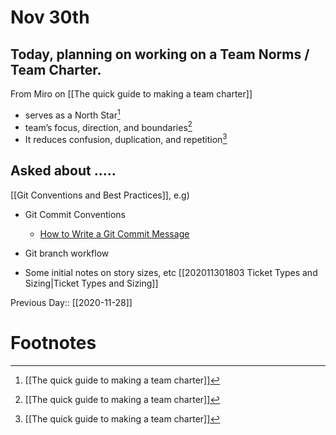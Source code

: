 # Nov 30th

## Today, planning on working on a Team Norms / Team Charter.

From Miro on [[The quick guide to making a team charter]]
- serves as a North Star[^1]
- team’s focus, direction, and boundaries[^1]
- It reduces confusion, duplication, and repetition[^1]



## Asked about .....

[[Git Conventions and Best Practices]], e.g) 
- Git Commit Conventions 
	 - [How to Write a Git Commit Message](https://chris.beams.io/posts/git-commit/)
- Git branch workflow

- Some initial notes on story sizes, etc [[202011301803 Ticket Types and Sizing|Ticket Types and Sizing]]




Previous Day:: [[2020-11-28]]

# Footnotes
[^1]: [[The quick guide to making a team charter]]